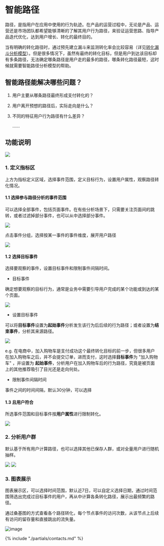 # 智能路径

路径，是指用户在应用中使用的行为轨迹。在产品的运营过程中，无论是产品、运营还是市场团队都希望能够清晰的了解其用户行为路径，来验证运营思路、指导产品迭代优化，达到用户增长、转化的最终目的。

当有明确的转化路径时，通过预先建立漏斗来监测转化率会比较容易（详见[转化漏斗分析模型](./analytics-funnel.md)）。但是很多情况下，虽然有最终的转化目标，但是用户到达该目标却有多条路径，无法确定哪条路径是用户走的最多的路径，哪条转化路径最短，这时候就需要智能路径分析模型的帮助。

## 智能路径能解决哪些问题？

1. 用户主要从哪条路径最终形成支付转化的？
2. 用户离开预想的路径后，实际走向是什么？
3. 不同的特征用户行为路径有什么差异？

     ……

## 功能说明

![ ](https://imguserradar.analysys.cn/fangzhou/img/2018/08/201808201003124639.png)

### 1. 定义指标区

上方为指标定义区域，选择事件范围，定义目标行为，设置用户属性，观察路径转化情况。

#### 1.1 选择参与路径分析的事件范围

可以选择全部事件，包括页面事件。在有些分析场景下，只需要关注页面间的跳转，或者过滤掉部分事件，也可以从中选择部分事件。

![ ](https://imguserradar.analysys.cn/fangzhou/img/2018/08/201808201110253178.png)

点击事件分组，选择按某一事件的事件维度，展开用户路径

![ ](https://imguserradar.analysys.cn/fangzhou/img/2019/03/201903151428012195.jpg)

#### 1.2 选择目标事件

选择要观察的事件，设置目标事件和限制事件间隔时间。

* 目标事件

确定想要观察的目标行为，通常是业务中需要引导用户完成的某个功能或到达的某个页面。

![ ](https://imguserradar.analysys.cn/fangzhou/img/2018/08/201808201118198157.png)

* 设置目标事件
  
可以将**目标事件**设置为**起始事件**分析发生该行为后后续的行为路径；或者设置为**结束事件**，分析其来源路径。

![ ](https://imguserradar.analysys.cn/fangzhou/img/2018/08/201808201118190152.png)

e.g. 在电商中，加入购物车是支付成功这个最终转化目标的前一步，但很多用户在加入购物车之后，并不会提交订单，进而支付，这时选择**目标事件**为 "加入购物车"  ，并设置为 **起始事件**，分析用户在加入购物车后的行为路径，究竟是被页面上的其他推荐吸引了目光还是走向何处。

* 限制事件间隔时间

事件之间的时间间隔，默认30分钟，可以选择

#### 1.3 且用户符合

所选事件范围和目标事件按**用户属性**进行限制转化。

![ ](https://imguserradar.analysys.cn/fangzhou/img/2018/08/201808201133041455.png)

### 2. 分析用户群

默认基于所有用户计算路径，也可以选择其他已保存人群，或对全量用户进行随机抽样。

![ ](https://imguserradar.analysys.cn/fangzhou/img/2018/08/201808201143399817.png)
![ ](https://imguserradar.analysys.cn/fangzhou/img/2018/08/201808201143390278.png)

### 3. 图表展示

图表展示区，可以选择时间范围，默认近7日，可以自定义选择日期，通过时间范围筛选出完成过目标事件的用户，再从中计算各条转化路径，展示出最频繁的路径。

通过桑基图的方式查看各个路径转化，每个节点事件的访问次数，从该节点上后续有访问的留存量和直接跳出的流失量。

![image](https://imguserradar.analysys.cn/fangzhou/img/2018/05/201805162115068370.png)

{% include "./partials/contacts.md" %}